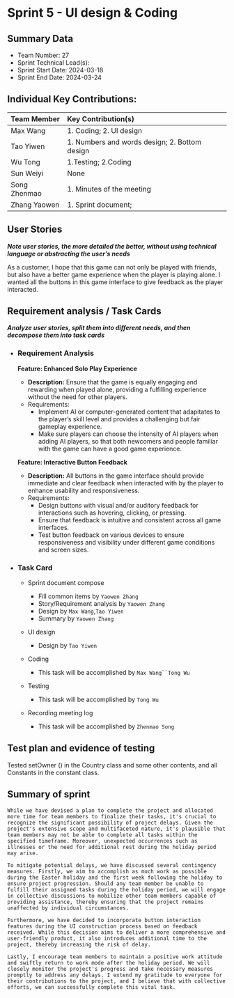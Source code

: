 # Sprint 5 - UI design & Coding

## Summary Data

* Team Number: 27
* Sprint Technical Lead(s): 
* Sprint Start Date:  2024-03-18
* Sprint End Date: 2024-03-24

## Individual Key Contributions:

|  Team Member   | Key Contribution(s)  |
|  :----         | :----                |
| Max Wang       | 1. Coding; 2. UI design |
| Tao Yiwen      | 1. Numbers and words design; 2. Bottom design |
| Wu Tong        | 1.Testing; 2.Coding |
| Sun Weiyi      | None |
| Song Zhenmao   | 1. Minutes of the meeting |
| Zhang Yaowen   | 1. Sprint document; |



## User Stories 
***Note user stories, the more detailed the better, without using technical language or abstracting the user’s needs***

As a customer, I hope that this game can not only be played with friends, but also have a better game experience when the player is playing alone. I wanted all the buttons in this game interface to give feedback as the player interacted.

## Requirement analysis / Task Cards
***Analyze user stories, split them into different needs, and then decompose them into task cards***
* ### Requirement Analysis
    
    **Feature: Enhanced Solo Play Experience**
    
    - **Description:** Ensure that the game is equally engaging and rewarding when played alone, providing a fulfilling experience without the need for other players.
    - Requirements:
      - Implement AI or computer-generated content that adapitates to the player’s skill level and provides a challenging but fair gameplay experience.
      - Make sure players can choose the intensity of AI players when adding AI players, so that both newcomers and people familiar with the game can have a good game experience.
    
    **Feature: Interactive Button Feedback**
    
    - **Description:** All buttons in the game interface should provide immediate and clear feedback when interacted with by the player to enhance usability and responsiveness.
    - Requirements:
      - Design buttons with visual and/or auditory feedback for interactions such as hovering, clicking, or pressing.
      - Ensure that feedback is intuitive and consistent across all game interfaces.
      - Test button feedback on various devices to ensure responsiveness and visibility under different game conditions and screen sizes.
    
* ### Task Card
    
    * Sprint document compose
    
      * Fill common items by `Yaowen Zhang`
      * Story/Requirement analysis by `Yaowen Zhang`
      * Design by `Max Wang`,`Tao Yiwen`
      * Summary by `Yaowen Zhang`
    
    * UI design
    
      * Design by `Tao Yiwen`
    
    * Coding
    
      * This task will be accomplished by  `Max Wang``Tong Wu`
    
    * Testing
    
      * This task will be accomplished by  `Tong Wu`
    
    * Recording meeting log
    
      * This task will be accomplished by  `Zhenmao Song`
    
      
    
    





## Test plan and evidence of testing
Tested setOwner () in the Country class and some other contents, and all Constants in the constant class.


## Summary of sprint

```
While we have devised a plan to complete the project and allocated more time for team members to finalize their tasks, it's crucial to recognize the significant possibility of project delays. Given the project's extensive scope and multifaceted nature, it's plausible that team members may not be able to complete all tasks within the specified timeframe. Moreover, unexpected occurrences such as illnesses or the need for additional rest during the holiday period may arise.

To mitigate potential delays, we have discussed several contingency measures. Firstly, we aim to accomplish as much work as possible during the Easter holiday and the first week following the holiday to ensure project progression. Should any team member be unable to fulfill their assigned tasks during the holiday period, we will engage in collective discussions to mobilize other team members capable of providing assistance, thereby ensuring that the project remains unaffected by individual circumstances.

Furthermore, we have decided to incorporate button interaction features during the UI construction process based on feedback received. While this decision aims to deliver a more comprehensive and user-friendly product, it also introduces additional time to the project, thereby increasing the risk of delay.

Lastly, I encourage team members to maintain a positive work attitude and swiftly return to work mode after the holiday period. We will closely monitor the project's progress and take necessary measures promptly to address any delays. I extend my gratitude to everyone for their contributions to the project, and I believe that with collective efforts, we can successfully complete this vital task.
```



